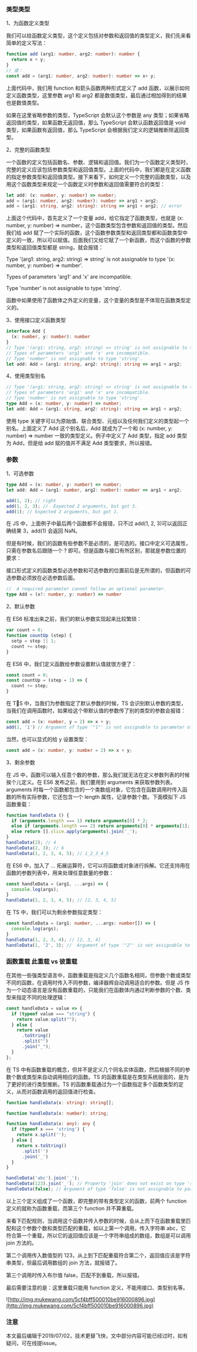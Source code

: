 ### 类型类型

1、为函数定义类型

我们可以给函数定义类型，这个定义包括对参数和返回值的类型定义，我们先来看简单的定义写法：

``` typescript
function add (arg1: number, arg2: number): number {
  return x + y;
}
// 或：
const add = (arg1: number, arg2: number): number => x+ y;
```
上面代码中，我们用 function 和箭头函数两种形式定义了 add 函数，以展示如何定义函数类型，这里参数 arg1 和 arg2 都是数值类型，最后通过相加得到的结果也是数值类型。

如果在这里省略参数的类型，TypeScript 会默认这个参数是 any 类型；如果省略返回值的类型，如果函数无返回值，那么 TypeScript 会默认函数返回值是 void 类型，如果函数有返回值，那么 TypeScript 会根据我们定义的逻辑推断除返回类型。

2、完整的函数类型

一个函数的定义包括函数名、参数、逻辑和返回值。我们为一个函数定义类型时，完整的定义应该包括参数类型和返回值类型。上面的代码中，我们都是在定义函数的指定参数类型和返回值类型。接下来看下，如何定义一个完整的函数类型，以及用这个函数类型来规定一个函数定义时参数和返回值需要符合的类型：

``` typescript
let add: (x: number, y: number) => number;
add = (arg1: number, arg2: number): number => arg1 + arg2;
add = (arg1: string, arg2: string): string => arg1 + arg2; // error
```
上面这个代码中，首先定义了一个变量 add，给它指定了函数类型，也就是 (x: number, y: number) => number，这个函数类型包含参数和返回值的类型。然后我们给 add 赋了一个实际的函数，这个函数参数类型和返回类型都和函数类型中定义的一致，所以可以赋值。后面我们又给它赋了一个新函数，而这个函数的参数类型和返回值类型都是 string，就会报错：

Type '(arg1: string, arg2: string) => string' is not assignable to type '(x: number, y: number) => number'.

Types of parameters 'arg1' and 'x' are incompatible.

Type 'number' is not assignable to type 'string'.

函数中如果使用了函数体之外定义的变量，这个变量的类型是不体现在函数类型定义的。

3、使用接口定义函数类型

``` typescript
interface Add {
  (x: number, y: number): number
}
// Type '(arg1: string, arg2: string) => string' is not assignable to type 'Add'.
// Types of parameters 'arg1' and 'x' are incompatible.
// Type 'number' is not assignable to type 'string'.
let add: Add = (arg1: string, arg2: string): string => arg1 + arg2;
```

4、使用类型别名

``` typescript
// Type '(arg1: string, arg2: string) => string' is not assignable to type 'Add'.
// Types of parameters 'arg1' and 'x' are incompatible.
// Type 'number' is not assignable to type 'string'.
type Add = (x: number, y: number) => number;
let add: Add = (arg1: string, arg2: string): string => arg1 + arg2;
```
使用 type 关键字可以为原始值、联合类型、元组以及任何我们定义的类型起一个别名。上面定义了 Add 这个别名后，Add 就成为了一个和 (x: number, y: number) => number 一致的类型定义。例子中定义了 Add 类型，指定 add 类型为 Add，但是给 add 赋的值并不满足 Add 类型要求，所以报错。

### 参数

1、可选参数

``` typescript
type Add = (x: number, y: number) => number;
let add: Add = (arg1: number, arg2: number): number => arg1 + arg2;

add(1, 2); // right
add(1, 2, 3); //  Expected 2 arguments, but got 3.
add(1); // Expected 2 arguments, but got 1.
```
在 JS 中，上面例子中最后两个函数都不会报错，只不过 add(1, 2, 3)可以返回正确结果 3，add(1) 会返回 NaN。

但是有时候，我们的函数有些参数不是必须的，是可选的。接口中定义可选属性，只需在参数名后跟随一个 ? 即可。但是函数与接口有所区别，那就是参数位置的要求：

接口形式定义的函数类型必选参数和可选参数的位置前后是无所谓的，但函数的可选参数必须放在必选参数后面。

``` typescript
//  A required parameter cannot follow an optional parameter.
type Add = (x?: number, y: number) => number
```

2、默认参数

在 ES6 标准出来之前，我们的默认参数实现起来比较繁琐：

``` javascript
var count = 0;
function countUp (step) {
  setp = step || 1;
  count += step;
}
```
在 ES6 中，我们定义函数给参数设置默认值就很方便了：

``` javascript
const count = 0;
const countUp = (step = 1) => {
  count += step;
}
```
在 TS 中，当我们为参数指定了默认参数的时候，TS 会识别默认参数的类型，当我们在调用函数时，如果给这个带默认值的参数传了别的类型的参数会报错：

``` typescript
const add = (x: number, y = 2) => x + y;
add(1, '1') // Argument of type '"1"' is not assignable to parameter of type 'number | undefined'.
```
当然，也可以显式的给 y 设置类型：

``` typescript
const add = (x: number, y: number = 2) => x + y;
```

3、剩余参数

在 JS 中，函数可以输入任意个数的参数，那么我们就无法在定义参数列表的时候挨个儿定义。在 ES6 发布之前，我们要用到 arguments 来获取参数列表。arguments 时每一个函数都包含的一个类数组对象，它包含在函数调用时传入函数的所有实际参数，它还包含一个 length 属性，记录参数个数。下面模拟下 JS 函数重载：

``` javascript
function handleData () {
  if (arguments.length === 1) return arguments[0] * 2;
  else if (arguments.length === 2) return arguments[0] * arguments[1];
  else return [].slice.apply(arguments).join('_');
}
handleData(2); // 4
handleData(2, 3); // 6
handleData(1, 2, 3, 4, 5); // 1_2_3_4_5
```
在 ES6 中，加入了 ... 拓展运算符，它可以将函数或对象进行拆解。它还支持用在函数的参数列表中，用来处理任意数量的参数：

``` javascript
const handleData = (arg1, ...args) => {
  console.log(args);
}
handleData(1, 2, 3, 4, 5); // [2, 3, 4, 5]
```
在 TS 中，我们可以为剩余参数指定类型：

``` typescript
const handleData = (arg1: number, ...args: number[]) => {
  console.log(args);
}
handleData(1, 2, 3, 4); // [2, 3, 4]
handleData(1, '2', 3); //  Argument of type '"2"' is not assignable to parameter of type 'number'.
```

### 函数重载 此重载 vs 彼重载

在其他一些强类型语言中，函数重载是指定义几个函数名相同，但参数个数或类型不同的函数，在调用时传入不同参数，编译器辉自动调用适合的参数。但是 JS 作为一个动态语言是没有函数重载的，只能我们在函数体内通过判断参数的个数、类型来指定不同的处理逻辑：

``` javascript
const handleData = value => {
  if (typeof value === "string") {
    return value.split("");
  } else {
    return value
      .toString()
      .split("")
      .join("_");
  }
};
```
在 TS 中有函数重载的概念，但并不是定义几个同名实体函数，然后根据不同的参数个数或类型来自动调用相应的函数。TS 的函数重载是在类型系统层面的，是为了更好的进行类型推断。TS 的函数重载通过为一个函数指定多个函数类型的定义，从而对函数调用的返回值进行检查。

``` typescript
function handleData(x: string): string[];

function handleData(x: number): string;

function handleData(x: any): any {
  if (typeof x === 'string') {
    return x.split('');
  } else {
    return x.toString()
      .split('')
      .join('_')
  }
}

handleData('abc').join('_');
handleData(123).join('_'); // Property 'join' does not exist on type 'string'.
handleData(false); // Argument of type 'false' is not assignable to parameter of type 'number'.
```
以上三个定义组成了一个函数，即完整的带有类型定义的函数，前两个 function 定义的就称为函数重载，而第三个 function 并不算重载。

来看下匹配规则，当调用这个函数并传入参数的时候，会从上而下在函数重载里匹配和这个参数个数和类型匹配的重载，如以上第一个调用，传入字符串 abc，它符合第一个重载，所以它的返回值应该是一个字符串组成的数组，数组是可以调用 join 方法的。

第二个调用传入数值型的 123，从上到下匹配重载符合第二个，返回值应该是字符串类型，但最后调用数组的 join 方法，就报错了。

第三个调用时传入布尔值 false，匹配不到重载，所以报错。

最后需要注意的是：这里重载只能用 function 定义，不能用接口、类型别名等。

![http://img.mukewang.com/5cf4bff500010be916000896.jpg](http://img.mukewang.com/5cf4bff500010be916000896.jpg)

### 注意

本文最后编辑于2019/07/02，技术更替飞快，文中部分内容可能已经过时，如有疑问，可在线提issue。
